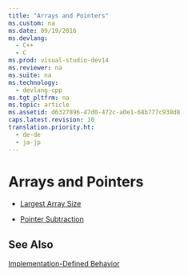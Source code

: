 ```yaml
---
title: "Arrays and Pointers"
ms.custom: na
ms.date: 09/19/2016
ms.devlang: 
  - C++
  - C
ms.prod: visual-studio-dev14
ms.reviewer: na
ms.suite: na
ms.technology: 
  - devlang-cpp
ms.tgt_pltfrm: na
ms.topic: article
ms.assetid: d6327896-47d0-472c-a0e1-68b777c938d8
caps.latest.revision: 10
translation.priority.ht: 
  - de-de
  - ja-jp
---
```

# Arrays and Pointers
-   [Largest Array Size](../vs140/Largest-Array-Size.md)  
  
-   [Pointer Subtraction](../vs140/Pointer-Subtraction.md)  
  
## See Also  
 [Implementation-Defined Behavior](../vs140/Implementation-Defined-Behavior.md)